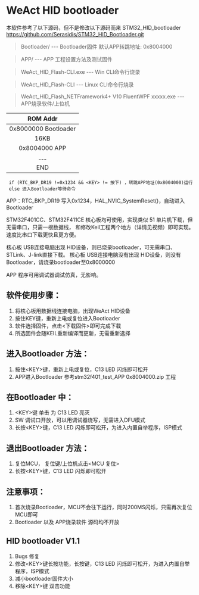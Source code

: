 
# WeAct HID bootloader
本软件参考了以下源码，但不是修改以下源码而来
STM32_HID_bootloader  https://github.com/Serasidis/STM32_HID_Bootloader.git	

> Bootloader/ --- Bootloader固件 默认APP转跳地址: 0x8004000

> APP/ --- APP 工程设置方法及测试固件

> WeAct_HID_Flash-CLI.exe --- Win CLI命令行烧录

> WeAct_HID_Flash-CLI --- Linux CLI命令行烧录

> WeAct_HID_Flash_NETFramework4+ V10 FluentWPF xxxxx.exe --- APP烧录软件/上位机

|ROM Addr|
|:--:|
|0x8000000 Bootloader|       
|16KB |        
|0x8004000 APP|  
|..... |
|END|
```
 if (RTC_BKP_DR19 !=0x1234 && <KEY> != 按下) ，转跳APP地址(0x8004000)运行
 else 进入Bootloader等待命令
 ```
 APP：RTC_BKP_DR19 写入0x1234，HAL_NVIC_SystemReset()，自动进入Bootloader

STM32F401CC、STM32F411CE 核心板均可使用，实现类似 51 单片机下载，但无需串口，只需一根数据线，
和修改Keil工程两个地方（详情见视频）即可实现。速度比串口下载更快且更方便。

核心板 USB连接电脑出现 HID设备，则已烧录bootloader，可无需串口、STLink、J-link直接下载。
核心板 USB连接电脑没有出现 HID设备，则没有Bootloader，请烧录bootloader至0x8000000

APP 程序可用调试器调试仿真，无影响。

## 软件使用步骤：
1. 将核心板用数据线连接电脑，出现WeAct HID设备
2. 按住KEY键，重新上电或复位进入Bootloader
3. 软件选择固件，点击\<下载固件\>即可完成下载
4. 所选固件会随KEIL重新编译而更新，无需重新选择

## 进入Bootloader 方法：
1. 按住\<KEY\>键，重新上电或复位，C13 LED 闪烁即可松开
2. APP进入Bootloader 参考stm32f401_test_APP 0x8004000.zip 工程

## 在Bootloader 中：
1. \<KEY\>键 单击 为 C13 LED 亮灭
2. SW 调试口开放，可以用调试器烧写，无需进入DFU模式
3. 长按\<KEY\>键，C13 LED 闪烁即可松开，为进入内置自举程序，ISP模式

## 退出Bootloader 方法：
1. 复位MCU， 复位键/上位机点击\<MCU 复位\>
2. 长按\<KEY\>键，C13 LED 闪烁即可松开

## 注意事项：
1. 首次烧录Bootloader，MCU不会往下运行，同时<C13 LED>200MS闪烁，只需再次复位MCU即可
2. Bootloader 以及 APP烧录软件 源码均不开放

## HID bootloader V1.1
1. Bugs 修复
2. 修改\<KEY\>键长按功能，长按<KEY>键，C13 LED 闪烁即可松开，为进入内置自举程序，ISP模式
3. 减小bootloader固件大小
4. 移除\<KEY\>键 双击功能
